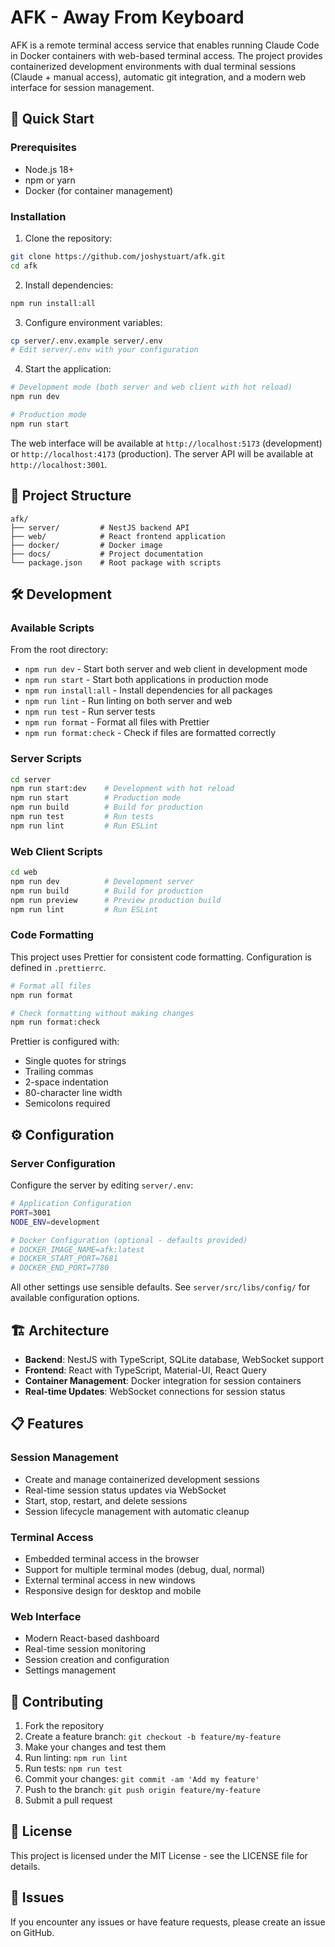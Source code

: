 # AFK - Away From Keyboard

AFK is a remote terminal access service that enables running Claude Code in Docker containers with web-based terminal access. The project provides containerized development environments with dual terminal sessions (Claude + manual access), automatic git integration, and a modern web interface for session management.

## 🚀 Quick Start

### Prerequisites

- Node.js 18+
- npm or yarn
- Docker (for container management)

### Installation

1. Clone the repository:

```bash
git clone https://github.com/joshystuart/afk.git
cd afk
```

2. Install dependencies:

```bash
npm run install:all
```

3. Configure environment variables:

```bash
cp server/.env.example server/.env
# Edit server/.env with your configuration
```

4. Start the application:

```bash
# Development mode (both server and web client with hot reload)
npm run dev

# Production mode
npm run start
```

The web interface will be available at `http://localhost:5173` (development) or `http://localhost:4173` (production).
The server API will be available at `http://localhost:3001`.

## 📁 Project Structure

```
afk/
├── server/         # NestJS backend API
├── web/            # React frontend application
├── docker/         # Docker image
├── docs/           # Project documentation
└── package.json    # Root package with scripts
```

## 🛠 Development

### Available Scripts

From the root directory:

- `npm run dev` - Start both server and web client in development mode
- `npm run start` - Start both applications in production mode
- `npm run install:all` - Install dependencies for all packages
- `npm run lint` - Run linting on both server and web
- `npm run test` - Run server tests
- `npm run format` - Format all files with Prettier
- `npm run format:check` - Check if files are formatted correctly

### Server Scripts

```bash
cd server
npm run start:dev    # Development with hot reload
npm run start        # Production mode
npm run build        # Build for production
npm run test         # Run tests
npm run lint         # Run ESLint
```

### Web Client Scripts

```bash
cd web
npm run dev          # Development server
npm run build        # Build for production
npm run preview      # Preview production build
npm run lint         # Run ESLint
```

### Code Formatting

This project uses Prettier for consistent code formatting. Configuration is defined in `.prettierrc`.

```bash
# Format all files
npm run format

# Check formatting without making changes
npm run format:check
```

Prettier is configured with:

- Single quotes for strings
- Trailing commas
- 2-space indentation
- 80-character line width
- Semicolons required

## ⚙️ Configuration

### Server Configuration

Configure the server by editing `server/.env`:

```bash
# Application Configuration
PORT=3001
NODE_ENV=development

# Docker Configuration (optional - defaults provided)
# DOCKER_IMAGE_NAME=afk:latest
# DOCKER_START_PORT=7681
# DOCKER_END_PORT=7780
```

All other settings use sensible defaults. See `server/src/libs/config/` for available configuration options.

## 🏗 Architecture

- **Backend**: NestJS with TypeScript, SQLite database, WebSocket support
- **Frontend**: React with TypeScript, Material-UI, React Query
- **Container Management**: Docker integration for session containers
- **Real-time Updates**: WebSocket connections for session status

## 📋 Features

### Session Management

- Create and manage containerized development sessions
- Real-time session status updates via WebSocket
- Start, stop, restart, and delete sessions
- Session lifecycle management with automatic cleanup

### Terminal Access

- Embedded terminal access in the browser
- Support for multiple terminal modes (debug, dual, normal)
- External terminal access in new windows
- Responsive design for desktop and mobile

### Web Interface

- Modern React-based dashboard
- Real-time session monitoring
- Session creation and configuration
- Settings management

## 🤝 Contributing

1. Fork the repository
2. Create a feature branch: `git checkout -b feature/my-feature`
3. Make your changes and test them
4. Run linting: `npm run lint`
5. Run tests: `npm run test`
6. Commit your changes: `git commit -am 'Add my feature'`
7. Push to the branch: `git push origin feature/my-feature`
8. Submit a pull request

## 📄 License

This project is licensed under the MIT License - see the LICENSE file for details.

## 🐛 Issues

If you encounter any issues or have feature requests, please create an issue on GitHub.
